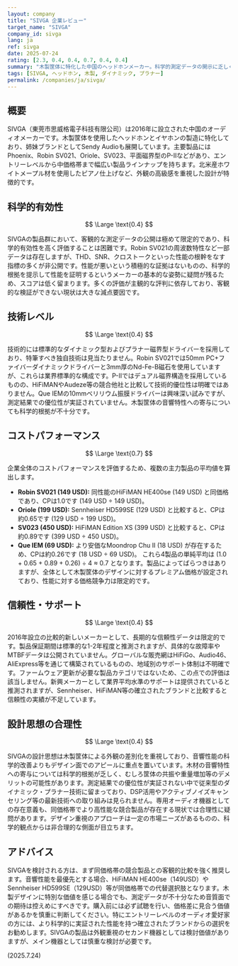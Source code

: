 ```yaml
---
layout: company
title: "SIVGA 企業レビュー"
target_name: "SIVGA"
company_id: sivga
lang: ja
ref: sivga
date: 2025-07-24
rating: [2.3, 0.4, 0.4, 0.7, 0.4, 0.4]
summary: "木製筐体に特化した中国のヘッドホンメーカー。科学的測定データの開示に乏しく、デザインを重視。競合他社と比較して技術的優位性に欠け、コストパフォーマンスは製品によるばらつきが大きい。"
tags: [SIVGA, ヘッドホン, 木製, ダイナミック, プラナー]
permalink: /companies/ja/sivga/
---
```


## 概要

SIVGA（東莞市思威格電子科技有限公司）は2016年に設立された中国のオーディオメーカーです。木製筐体を使用したヘッドホンとイヤホンの製造に特化しており、姉妹ブランドとしてSendy Audioも展開しています。主要製品にはPhoenix、Robin SV021、Oriole、SV023、平面磁界型のP-IIなどがあり、エントリーレベルから中価格帯まで幅広い製品ラインナップを持ちます。北米産ホワイトメープル材を使用したピアノ仕上げなど、外観の高級感を重視した設計が特徴的です。

## 科学的有効性

$$ \Large \text{0.4} $$

SIVGAの製品群において、客観的な測定データの公開は極めて限定的であり、科学的有効性を高く評価することは困難です。Robin SV021の周波数特性など一部データは存在しますが、THD、SNR、クロストークといった性能の根幹をなす指標の多くが非公開です。性能が悪いという積極的な証拠はないものの、科学的根拠を提示して性能を証明するというメーカーの基本的な姿勢に疑問が残るため、スコアは低く留まります。多くの評価が主観的な評判に依存しており、客観的な検証ができない現状は大きな減点要因です。

## 技術レベル

$$ \Large \text{0.4} $$

技術的には標準的なダイナミック型およびプラナー磁界型ドライバーを採用しており、特筆すべき独自技術は見当たりません。Robin SV021では50mm PC+ファイバーダイナミックドライバーと3mm厚のNd-Fe-B磁石を使用していますが、これらは業界標準的な構成です。P-IIではデュアル磁界構造を採用しているものの、HiFiMANやAudeze等の競合他社と比較して技術的優位性は明確ではありません。Que IEMの10mmベリリウム振膜ドライバーは興味深い試みですが、測定結果での優位性が実証されていません。木製筐体の音響特性への寄与についても科学的根拠が不十分です。

## コストパフォーマンス

$$ \Large \text{0.7} $$

企業全体のコストパフォーマンスを評価するため、複数の主力製品の平均値を算出します。
* **Robin SV021 (149 USD):** 同性能のHiFiMAN HE400se (149 USD) と同価格であり、CPは1.0です (149 USD ÷ 149 USD)。
* **Oriole (199 USD):** Sennheiser HD599SE (129 USD) と比較すると、CPは約0.65です (129 USD ÷ 199 USD)。
* **SV023 (450 USD):** HiFiMAN Edition XS (399 USD) と比較すると、CPは約0.89です (399 USD ÷ 450 USD)。
* **Que IEM (69 USD):** より安価なMoondrop Chu II (18 USD) が存在するため、CPは約0.26です (18 USD ÷ 69 USD)。
これら4製品の単純平均は (1.0 + 0.65 + 0.89 + 0.26) ÷ 4 ≈ 0.7 となります。製品によってばらつきはありますが、全体として木製筐体のデザインに対するプレミアム価格が設定されており、性能に対する価格競争力は限定的です。

## 信頼性・サポート

$$ \Large \text{0.4} $$

2016年設立の比較的新しいメーカーとして、長期的な信頼性データは限定的です。製品保証期間は標準的な1-2年程度と推測されますが、具体的な故障率やMTBFデータは公開されていません。グローバルな販売網はHiFiGo、Audio46、AliExpress等を通じて構築されているものの、地域別のサポート体制は不明確です。ファームウェア更新が必要な製品カテゴリではないため、この点での評価は該当しません。新興メーカーとして業界平均水準のサポートは提供されていると推測されますが、Sennheiser、HiFiMAN等の確立されたブランドと比較すると信頼性の実績が不足しています。

## 設計思想の合理性

$$ \Large \text{0.4} $$

SIVGAの設計思想は木製筐体による外観の差別化を重視しており、音響性能の科学的改善よりもデザイン面でのアピールに重点を置いています。木材の音響特性への寄与については科学的根拠が乏しく、むしろ筐体の共振や重量増加等のデメリットの可能性があります。測定結果での優位性が実証されない中で従来型のダイナミック・プラナー技術に留まっており、DSP活用やアクティブノイズキャンセリング等の最新技術への取り組みは見られません。専用オーディオ機器としての存在意義も、同価格帯でより高性能な競合製品が存在する現状では合理性に疑問があります。デザイン重視のアプローチは一定の市場ニーズがあるものの、科学的観点からは非合理的な側面が目立ちます。

## アドバイス

SIVGAを検討される方は、まず同価格帯の競合製品との客観的比較を強く推奨します。音響性能を最優先とする場合、HiFiMAN HE400se（149USD）やSennheiser HD599SE（129USD）等が同価格帯での代替選択肢となります。木製デザインに特別な価値を感じる場合でも、測定データが不十分なため音質面での期待は控えめにすべきです。購入前には必ず試聴を行い、価格差に見合う価値があるかを慎重に判断してください。特にエントリーレベルのオーディオ愛好家の方には、より科学的に実証された性能を持つ確立されたブランドからの選択をお勧めします。SIVGAの製品は外観重視のセカンド機器としては検討価値がありますが、メイン機器としては慎重な検討が必要です。

(2025.7.24)
